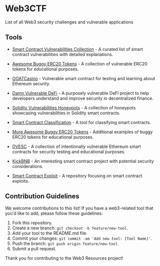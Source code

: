 # Web3CTF

List of all Web3 security challenges and vulnerable applications

## Tools

* [Smart Contract Vulnerabilities Collection](https://github.com/kadenzipfel/smart-contract-vulnerabilities) - A curated list of smart contract vulnerabilities with detailed explanations.

* [Awesome Buggy ERC20 Tokens](https://github.com/sec-bit/awesome-buggy-erc20-tokens) - A collection of vulnerable ERC20 tokens for educational purposes.

* [GOATCasino](https://github.com/nccgroup/GOATCasino) - Vulnerable smart contract for testing and learning about Ethereum security.

* [Damn Vulnerable DeFi](https://github.com/OpenZeppelin/damn-vulnerable-defi) - A purposely vulnerable DeFi project to help developers understand and improve security in decentralized finance.

* [Solidity Vulnerabilities Honeypots](https://github.com/misterch0c/Solidlity-Vulnerable/tree/master/honeypots) - A collection of honeypots showcasing vulnerabilities in Solidity smart contracts.

* [Smart Contract Classification](https://github.com/smartdec/classification) - A tool for classifying smart contracts.

* [More Awesome Buggy ERC20 Tokens](https://github.com/sec-bit/awesome-buggy-erc20-tokens) - Additional examples of buggy ERC20 tokens for educational purposes.

* [DVESC](https://github.com/mixbytes/DVESC) - A collection of intentionally vulnerable Ethereum smart contracts for security testing and educational purposes.

* [KickBNB](https://github.com/nathan-149/KickBNB) - An interesting smart contract project with potential security considerations.

* [Smart Contract Exploit](https://github.com/aczire/smartcontract-exploit) - A repository focusing on smart contract exploits.

## Contribution Guidelines

We welcome contributions to this list! If you have a web3-related tool that you'd like to add, please follow these guidelines:

1. Fork this repository.
2. Create a new branch: `git checkout -b feature/new-tool`.
3. Add your tool to the README.md file.
4. Commit your changes: `git commit -am 'Add new tool: [Tool Name]'`.
5. Push the branch: `git push origin feature/new-tool`.
6. Submit a pull request.

Thank you for contributing to the Web3 Resources project!
